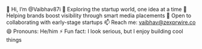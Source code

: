 👋 Hi, I’m @Vaibhav87i
👀 Exploring the startup world, one idea at a time
🌱 Helping brands boost visibility through smart media placements
🤝 Open to collaborating with early-stage startups
📫 Reach me: vaibhav@zexprwire.co
😄 Pronouns: He/him
⚡ Fun fact: I look serious, but I enjoy building cool things
